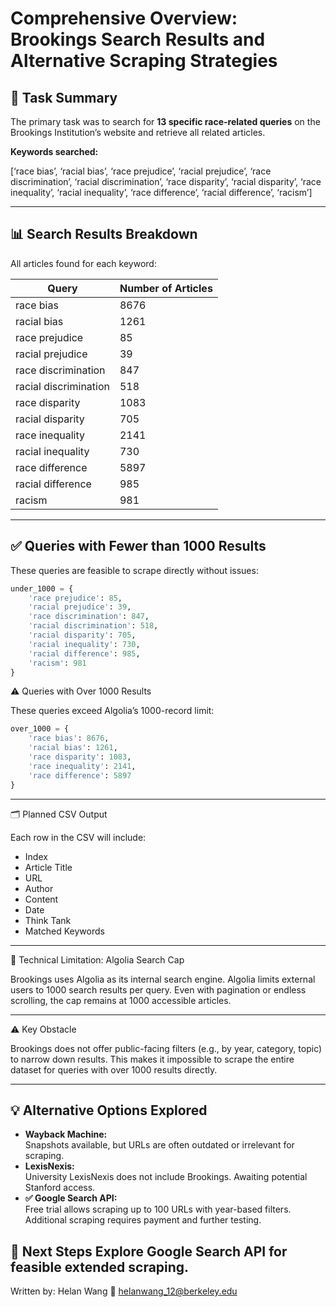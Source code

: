 # Comprehensive Overview: Brookings Search Results and Alternative Scraping Strategies

## 📄 Task Summary
The primary task was to search for **13 specific race-related queries** on the Brookings Institution’s website and retrieve all related articles.

**Keywords searched:**

[‘race bias’, ‘racial bias’, ‘race prejudice’, ‘racial prejudice’, ‘race discrimination’,
‘racial discrimination’, ‘race disparity’, ‘racial disparity’, ‘race inequality’, ‘racial inequality’,
‘race difference’, ‘racial difference’, ‘racism’]

---

## 📊 Search Results Breakdown
All articles found for each keyword:

| Query               | Number of Articles |
|----------------------|--------------------|
| race bias            | 8676               |
| racial bias          | 1261               |
| race prejudice       | 85                 |
| racial prejudice     | 39                 |
| race discrimination  | 847                |
| racial discrimination| 518                |
| race disparity       | 1083               |
| racial disparity     | 705                |
| race inequality      | 2141               |
| racial inequality    | 730                |
| race difference      | 5897               |
| racial difference    | 985                |
| racism               | 981                |

---

## ✅ Queries with Fewer than 1000 Results
These queries are feasible to scrape directly without issues:

```python
under_1000 = {
    'race prejudice': 85,
    'racial prejudice': 39,
    'race discrimination': 847,
    'racial discrimination': 518,
    'racial disparity': 705,
    'racial inequality': 730,
    'racial difference': 985,
    'racism': 981
}

```
⚠️ Queries with Over 1000 Results

These queries exceed Algolia’s 1000-record limit:

```python
over_1000 = {
    'race bias': 8676,
    'racial bias': 1261,
    'race disparity': 1083,
    'race inequality': 2141,
    'race difference': 5897
}
```
---
🗂 Planned CSV Output

Each row in the CSV will include:
- Index
- Article Title
- URL
- Author
- Content
- Date
- Think Tank
- Matched Keywords
---
🛑 Technical Limitation: Algolia Search Cap

Brookings uses Algolia as its internal search engine. Algolia limits external users to 1000 search results per query. Even with pagination or endless scrolling, the cap remains at 1000 accessible articles.

---

⚠️ Key Obstacle

Brookings does not offer public-facing filters (e.g., by year, category, topic) to narrow down results.
This makes it impossible to scrape the entire dataset for queries with over 1000 results directly.

---

## 💡 Alternative Options Explored
- **Wayback Machine:**  
  Snapshots available, but URLs are often outdated or irrelevant for scraping.
- **LexisNexis:**  
  University LexisNexis does not include Brookings. Awaiting potential Stanford access.
- **✅ Google Search API:**  
  Free trial allows scraping up to 100 URLs with year-based filters. Additional scraping requires payment and further testing.

🚀 Next Steps
Explore Google Search API for feasible extended scraping.
---

Written by:
Helan Wang
📧 helanwang_12@berkeley.edu
